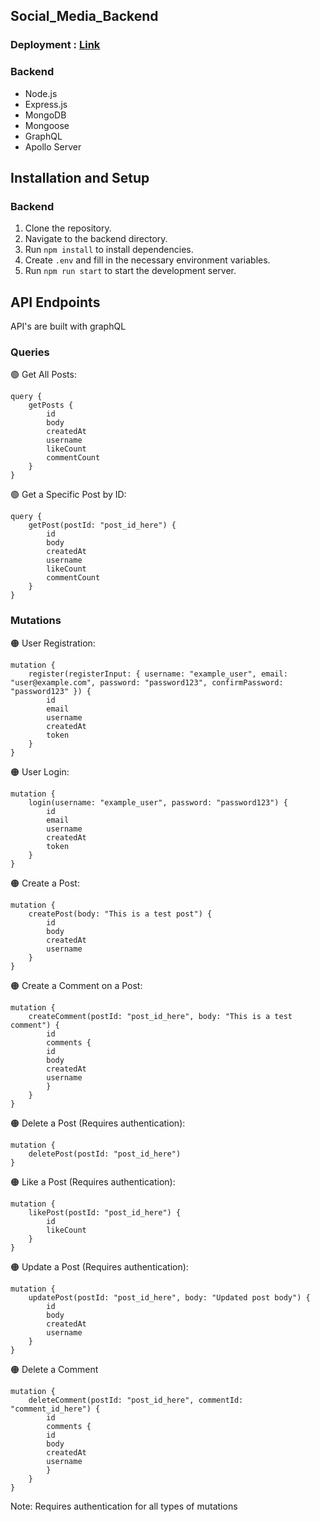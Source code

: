 ## Social_Media_Backend

### Deployment : <a href="https://socialmediabackend-production-0807.up.railway.app/">Link</a>

### Backend
- Node.js
- Express.js
- MongoDB
- Mongoose
- GraphQL
- Apollo Server

## Installation and Setup

### Backend

1. Clone the repository.
2. Navigate to the backend directory.
3. Run `npm install` to install dependencies.
4. Create `.env` and fill in the necessary environment variables.
5. Run `npm run start` to start the development server.

## API Endpoints

API's are built with graphQL

### Queries

🟢 Get All Posts:

    query {
        getPosts {
            id
            body
            createdAt
            username
            likeCount
            commentCount
        }
    }


🟢 Get a Specific Post by ID:

    query {
        getPost(postId: "post_id_here") {
            id
            body
            createdAt
            username
            likeCount
            commentCount
        }
    }



### Mutations

🟠 User Registration:

    mutation {
        register(registerInput: { username: "example_user", email: "user@example.com", password: "password123", confirmPassword: "password123" }) {
            id
            email
            username
            createdAt
            token
        }
    }



🟠 User Login:

    mutation {
        login(username: "example_user", password: "password123") {
            id
            email
            username
            createdAt
            token
        }
    }



🟠 Create a Post:

    mutation {
        createPost(body: "This is a test post") {
            id
            body
            createdAt
            username
        }
    }



🟠 Create a Comment on a Post:

    mutation {
        createComment(postId: "post_id_here", body: "This is a test comment") {
            id
            comments {
            id
            body
            createdAt
            username
            }
        }
    }




🟠 Delete a Post (Requires authentication):

    mutation {
        deletePost(postId: "post_id_here")
    }


🟠 Like a Post (Requires authentication):

    mutation {
        likePost(postId: "post_id_here") {
            id
            likeCount
        }
    }


🟠 Update a Post (Requires authentication):

    mutation {
        updatePost(postId: "post_id_here", body: "Updated post body") {
            id
            body
            createdAt
            username
        }
    }


🟠 Delete a Comment 

    mutation {
        deleteComment(postId: "post_id_here", commentId: "comment_id_here") {
            id
            comments {
            id
            body
            createdAt
            username
            }
        }
    }

Note: Requires authentication for all types of mutations 